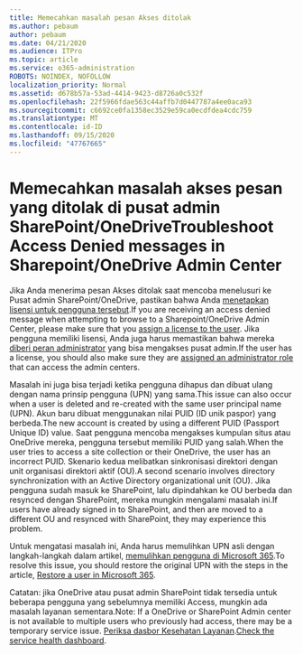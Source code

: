 ```yaml
---
title: Memecahkan masalah pesan Akses ditolak
ms.author: pebaum
author: pebaum
ms.date: 04/21/2020
ms.audience: ITPro
ms.topic: article
ms.service: o365-administration
ROBOTS: NOINDEX, NOFOLLOW
localization_priority: Normal
ms.assetid: d678b57a-53ad-4414-9423-d8726a0c532f
ms.openlocfilehash: 22f5966fdae563c44affb7d0447787a4ee0aca93
ms.sourcegitcommit: c6692ce0fa1358ec3529e59ca0ecdfdea4cdc759
ms.translationtype: MT
ms.contentlocale: id-ID
ms.lasthandoff: 09/15/2020
ms.locfileid: "47767665"
---
```

# <a name="troubleshoot-access-denied-messages-in-sharepointonedrive-admin-center"></a><span data-ttu-id="902c2-102">Memecahkan masalah akses pesan yang ditolak di pusat admin SharePoint/OneDrive</span><span class="sxs-lookup"><span data-stu-id="902c2-102">Troubleshoot Access Denied messages in Sharepoint/OneDrive Admin Center</span></span>

<span data-ttu-id="902c2-103">Jika Anda menerima pesan Akses ditolak saat mencoba menelusuri ke Pusat admin SharePoint/OneDrive, pastikan bahwa Anda [menetapkan lisensi untuk pengguna tersebut](https://docs.microsoft.com/microsoft-365/admin/add-users/add-users).</span><span class="sxs-lookup"><span data-stu-id="902c2-103">If you are receiving an access denied message when attempting to browse to a Sharepoint/OneDrive Admin Center, please make sure that you [assign a license to the user](https://docs.microsoft.com/microsoft-365/admin/add-users/add-users).</span></span> <span data-ttu-id="902c2-104">Jika pengguna memiliki lisensi, Anda juga harus memastikan bahwa mereka [diberi peran administrator](hhttps://docs.microsoft.com/microsoft-365/admin/add-users/about-admin-roles) yang bisa mengakses pusat admin.</span><span class="sxs-lookup"><span data-stu-id="902c2-104">If the user has a license, you should also make sure they are [assigned an administrator role](hhttps://docs.microsoft.com/microsoft-365/admin/add-users/about-admin-roles) that can access the admin centers.</span></span>

<span data-ttu-id="902c2-105">Masalah ini juga bisa terjadi ketika pengguna dihapus dan dibuat ulang dengan nama prinsip pengguna (UPN) yang sama.</span><span class="sxs-lookup"><span data-stu-id="902c2-105">This issue can also occur when a user is deleted and re-created with the same user principal name (UPN).</span></span> <span data-ttu-id="902c2-106">Akun baru dibuat menggunakan nilai PUID (ID unik paspor) yang berbeda.</span><span class="sxs-lookup"><span data-stu-id="902c2-106">The new account is created by using a different PUID (Passport Unique ID) value.</span></span> <span data-ttu-id="902c2-107">Saat pengguna mencoba mengakses kumpulan situs atau OneDrive mereka, pengguna tersebut memiliki PUID yang salah.</span><span class="sxs-lookup"><span data-stu-id="902c2-107">When the user tries to access a site collection or their OneDrive, the user has an incorrect PUID.</span></span> <span data-ttu-id="902c2-108">Skenario kedua melibatkan sinkronisasi direktori dengan unit organisasi direktori aktif (OU).</span><span class="sxs-lookup"><span data-stu-id="902c2-108">A second scenario involves directory synchronization with an Active Directory organizational unit (OU).</span></span> <span data-ttu-id="902c2-109">Jika pengguna sudah masuk ke SharePoint, lalu dipindahkan ke OU berbeda dan resynced dengan SharePoint, mereka mungkin mengalami masalah ini.</span><span class="sxs-lookup"><span data-stu-id="902c2-109">If users have already signed in to SharePoint, and then are moved to a different OU and resynced with SharePoint, they may experience this problem.</span></span>

<span data-ttu-id="902c2-110">Untuk mengatasi masalah ini, Anda harus memulihkan UPN asli dengan langkah-langkah dalam artikel, [memulihkan pengguna di Microsoft 365](https://docs.microsoft.com/microsoft-365/admin/add-users/restore-user).</span><span class="sxs-lookup"><span data-stu-id="902c2-110">To resolve this issue, you should restore the original UPN with the steps in the article, [Restore a user in Microsoft 365](https://docs.microsoft.com/microsoft-365/admin/add-users/restore-user).</span></span>

<span data-ttu-id="902c2-111">Catatan: jika OneDrive atau pusat admin SharePoint tidak tersedia untuk beberapa pengguna yang sebelumnya memiliki Access, mungkin ada masalah layanan sementara.</span><span class="sxs-lookup"><span data-stu-id="902c2-111">Note: If a OneDrive or SharePoint Admin center is not available to multiple users who previously had access, there may be a temporary service issue.</span></span>  <span data-ttu-id="902c2-112">[Periksa dasbor Kesehatan Layanan](https://portal.office.com/adminportal/home#/servicehealth).</span><span class="sxs-lookup"><span data-stu-id="902c2-112">[Check the service health dashboard](https://portal.office.com/adminportal/home#/servicehealth).</span></span>


